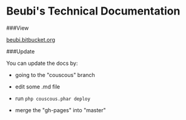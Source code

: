 # Beubi's Technical Documentation

###View 

[beubi.bitbucket.org](beubi.bitbucket.org)

###Update

You can update the docs by:

* going to the "couscous" branch

* edit some .md file

* run ```php couscous.phar deploy```

* merge the "gh-pages" into "master"

